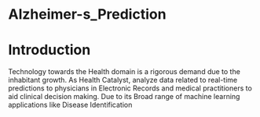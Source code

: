 # Alzheimer-s_Prediction

 #  **Introduction**

Technology towards the Health domain is a rigorous demand due to the inhabitant growth. As Health Catalyst, analyze data related to real-time predictions to physicians in Electronic Records and medical practitioners to aid clinical decision making. Due to its Broad range of machine learning applications like Disease Identification 
